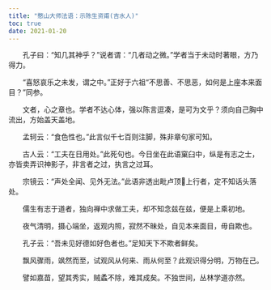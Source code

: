 ```yaml
---
title: "憨山大师法语：示陈生资甫(吉水人)"
toc: true
date: 2021-01-20
---
```



　　孔子曰：“知几其神乎？”说者谓：“几者动之微。”学者当于未动时著眼，方乃得力。

　　“喜怒哀乐之未发，谓之中。”正好于六祖“不思善、不思恶，如何是上座本来面目？”同参。

　　文者，心之章也。学者不达心体，强以陈言逗凑，是可为文乎？须向自己胸中流出，方始盖天盖地。

　　孟轲云：“食色性也。”此言似千七百则注脚，殊非章句家可知。

　　古人云：“工夫在日用处。”此死句也。今日坐在此语窠臼中，纵是有志之士，亦皆卖弄识神影子，非言者之过，执言之过耳。

　　宗镜云：“声处全闻、见外无法。”此语非透出毗卢顶𩕳上行者，定不知话头落处。

　　儒生有志于道者，独向禅中求做工夫，却不知念兹在兹，便是上乘初地。

　　夜气清明，摄心端坐，返观内照，寂然不昧处，自见本来面目，毋自欺也。

　　孔子云：“吾未见好德如好色者也。”足知天下不欺者鲜矣。

　　飘风骤雨，飒然而至，试观风从何来、雨从何至？此观识得分明，万物在己。

　　譬如嘉苗，望其秀实，贼蟊不除，难其成矣。不独世间，丛林学道亦然。
